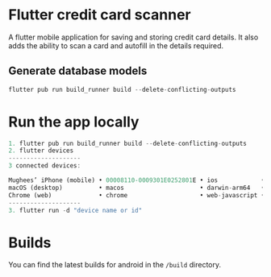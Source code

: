 
# Flutter credit card scanner

A flutter mobile application for saving and storing credit card details. It also adds the ability to scan a card and autofill in the details required.

## Generate database models
```dart
flutter pub run build_runner build --delete-conflicting-outputs
```

# Run the app locally
```dart
1. flutter pub run build_runner build --delete-conflicting-outputs
2. flutter devices
--------------------
3 connected devices:

Mughees’ iPhone (mobile) • 00008110-0009301E0252801E • ios            • iOS 16.6 20G75
macOS (desktop)          • macos                     • darwin-arm64   • macOS 13.0 22A8380 darwin-arm64
Chrome (web)             • chrome                    • web-javascript • Google Chrome 116.0.5845.140
--------------------
3. flutter run -d "device name or id"
```

# Builds

You can find the latest builds for android in the `/build` directory.